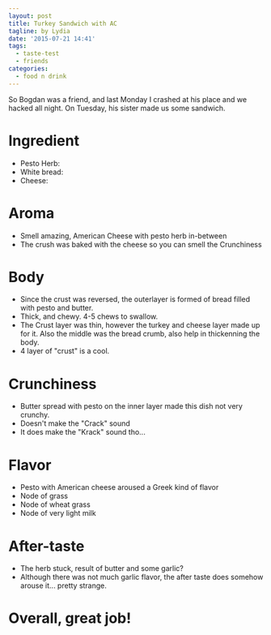 ```yaml
---
layout: post
title: Turkey Sandwich with AC
tagline: by Lydia
date: '2015-07-21 14:41'
tags:
  - taste-test
  - friends
categories:
  - food n drink
---
```


So Bogdan was a friend, and last Monday I crashed at his place and we hacked all night. On Tuesday, his sister made us some sandwich.

# Ingredient

- Pesto Herb:
- White bread:
- Cheese:

# Aroma

- Smell amazing, American Cheese with pesto herb in-between
- The crush was baked with the cheese so you can smell the Crunchiness

# Body

- Since the crust was reversed, the outerlayer is formed of bread filled with pesto and butter.
- Thick, and chewy. 4-5 chews to swallow.
- The Crust layer was thin, however the turkey and cheese layer made up for it. Also the middle was the bread crumb, also help in thickenning the body.
- 4 layer of "crust" is a cool.

# Crunchiness

- Butter spread with pesto on the inner layer made this dish not very crunchy.
- Doesn't make the "Crack" sound
- It does make the "Krack" sound tho...

# Flavor

- Pesto with American cheese aroused a Greek kind of flavor
- Node of grass
- Node of wheat grass
- Node of very light milk

# After-taste

- The herb stuck, result of butter and some garlic?
- Although there was not much garlic flavor, the after taste does somehow arouse it... pretty strange.

# Overall, great job!
